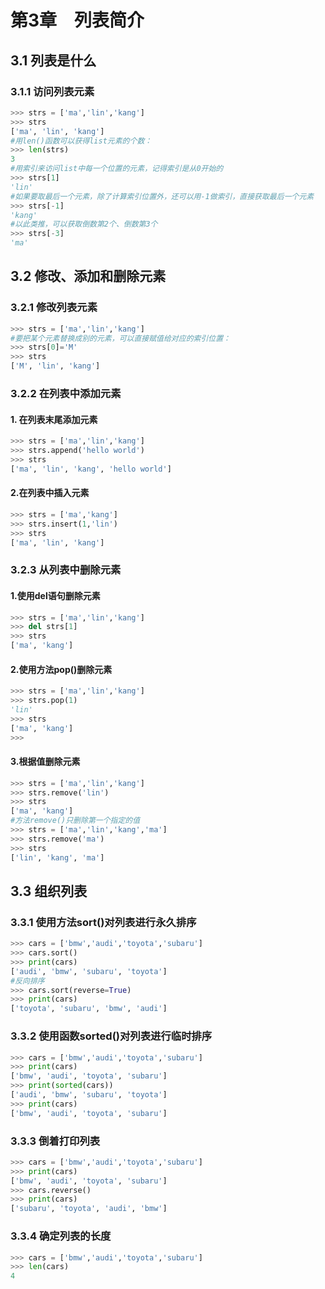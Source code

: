 # 第3章　列表简介

## 3.1 列表是什么

### 3.1.1 访问列表元素

```python
>>> strs = ['ma','lin','kang']
>>> strs
['ma', 'lin', 'kang']
#用len()函数可以获得list元素的个数：
>>> len(strs)
3
#用索引来访问list中每一个位置的元素，记得索引是从0开始的
>>> strs[1]
'lin'
#如果要取最后一个元素，除了计算索引位置外，还可以用-1做索引，直接获取最后一个元素
>>> strs[-1]
'kang'
#以此类推，可以获取倒数第2个、倒数第3个
>>> strs[-3]
'ma'
```

## 3.2 修改、添加和删除元素

### 3.2.1 修改列表元素

```python
>>> strs = ['ma','lin','kang']
#要把某个元素替换成别的元素，可以直接赋值给对应的索引位置：
>>> strs[0]='M'
>>> strs
['M', 'lin', 'kang']
```

### 3.2.2 在列表中添加元素

#### 1. 在列表末尾添加元素

```python
>>> strs = ['ma','lin','kang']
>>> strs.append('hello world')
>>> strs
['ma', 'lin', 'kang', 'hello world']
```

#### 2.在列表中插入元素

```python
>>> strs = ['ma','kang']
>>> strs.insert(1,'lin')
>>> strs
['ma', 'lin', 'kang']
```

### 3.2.3 从列表中删除元素

#### 1.使用del语句删除元素

```python
>>> strs = ['ma','lin','kang']
>>> del strs[1]
>>> strs
['ma', 'kang']
```

#### 2.使用方法pop\(\)删除元素

```python
>>> strs = ['ma','lin','kang']
>>> strs.pop(1)
'lin'
>>> strs
['ma', 'kang']
>>>
```

#### 3.根据值删除元素

```python
>>> strs = ['ma','lin','kang']
>>> strs.remove('lin')
>>> strs
['ma', 'kang']
#方法remove()只删除第一个指定的值
>>> strs = ['ma','lin','kang','ma']
>>> strs.remove('ma')
>>> strs
['lin', 'kang', 'ma']
```

## 3.3 组织列表

### 3.3.1 使用方法sort\(\)对列表进行永久排序

```python
>>> cars = ['bmw','audi','toyota','subaru']
>>> cars.sort()
>>> print(cars)
['audi', 'bmw', 'subaru', 'toyota']
#反向排序
>>> cars.sort(reverse=True)
>>> print(cars)
['toyota', 'subaru', 'bmw', 'audi']
```

### 3.3.2 使用函数sorted\(\)对列表进行临时排序

```python
>>> cars = ['bmw','audi','toyota','subaru']
>>> print(cars)
['bmw', 'audi', 'toyota', 'subaru']
>>> print(sorted(cars))
['audi', 'bmw', 'subaru', 'toyota']
>>> print(cars)
['bmw', 'audi', 'toyota', 'subaru']
```

### 3.3.3 倒着打印列表

```python
>>> cars = ['bmw','audi','toyota','subaru']
>>> print(cars)
['bmw', 'audi', 'toyota', 'subaru']
>>> cars.reverse()
>>> print(cars)
['subaru', 'toyota', 'audi', 'bmw']
```

### 3.3.4 确定列表的长度

```python
>>> cars = ['bmw','audi','toyota','subaru']
>>> len(cars)
4
```

